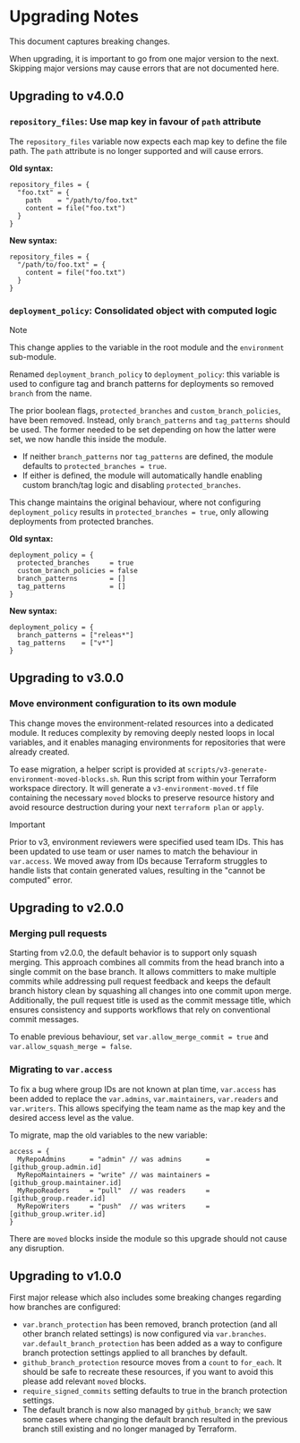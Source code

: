 # Upgrading Notes

This document captures breaking changes.

When upgrading, it is important to go from one major version to the next. Skipping major versions may cause errors that are not documented here.

## Upgrading to v4.0.0

### `repository_files`: Use map key in favour of `path` attribute

The `repository_files` variable now expects each map key to define the file path. The `path` attribute is no longer supported and will cause errors.

**Old syntax:**

```hcl
repository_files = {
  "foo.txt" = {
    path    = "/path/to/foo.txt"
    content = file("foo.txt")
  }
}
```

**New syntax:**

```hcl
repository_files = {
  "/path/to/foo.txt" = {
    content = file("foo.txt")
  }
}
```

### `deployment_policy`: Consolidated object with computed logic

> [!NOTE]
> This change applies to the variable in the root module and the `environment` sub-module.

Renamed `deployment_branch_policy` to `deployment_policy`: this variable is used to configure tag and branch patterns for deployments so removed `branch` from the name.

The prior boolean flags, `protected_branches` and `custom_branch_policies`, have been removed. Instead, only `branch_patterns` and `tag_patterns` should be used. The former needed to be set depending on how the latter were set, we now handle this inside the module.

- If neither `branch_patterns` nor `tag_patterns` are defined, the module defaults to `protected_branches = true`.
- If either is defined, the module will automatically handle enabling custom branch/tag logic and disabling `protected_branches`.

This change maintains the original behaviour, where not configuring `deployment_policy` results in `protected_branches = true`, only allowing deployments from protected branches.

**Old syntax:**

```hcl
deployment_policy = {
  protected_branches     = true
  custom_branch_policies = false
  branch_patterns        = []
  tag_patterns           = []
}
```

**New syntax:**

```hcl
deployment_policy = {
  branch_patterns = ["releas*"]
  tag_patterns    = ["v*"]
}
```

## Upgrading to v3.0.0

### Move environment configuration to its own module

This change moves the environment-related resources into a dedicated module. It reduces complexity by removing deeply nested loops in local variables, and it enables managing environments for repositories that were already created.

To ease migration, a helper script is provided at `scripts/v3-generate-environment-moved-blocks.sh`. Run this script from within your Terraform workspace directory. It will generate a `v3-environment-moved.tf` file containing the necessary `moved` blocks to preserve resource history and avoid resource destruction during your next `terraform plan` or `apply`.

> [!IMPORTANT]
> Prior to v3, environment reviewers were specified used team IDs. This has been updated to use team or user names to match the behaviour in `var.access`. We moved away from IDs because Terraform struggles to handle lists that contain generated values, resulting in the "cannot be computed" error.

## Upgrading to v2.0.0

### Merging pull requests

Starting from v2.0.0, the default behavior is to support only squash merging. This approach combines all commits from the head branch into a single commit on the base branch. It allows committers to make multiple commits while addressing pull request feedback and keeps the default branch history clean by squashing all changes into one commit upon merge. Additionally, the pull request title is used as the commit message title, which ensures consistency and supports workflows that rely on conventional commit messages.

To enable previous behaviour, set `var.allow_merge_commit = true` and `var.allow_squash_merge = false`.

### Migrating to `var.access`

To fix a bug where group IDs are not known at plan time, `var.access` has been added to replace the `var.admins`, `var.maintainers`, `var.readers` and `var.writers`. This allows specifying the team name as the map key and the desired access level as the value.

To migrate, map the old variables to the new variable:

```hcl
access = {
  MyRepoAdmins      = "admin" // was admins      = [github_group.admin.id]
  MyRepoMaintainers = "write" // was maintainers = [github_group.maintainer.id]
  MyRepoReaders     = "pull"  // was readers     = [github_group.reader.id]
  MyRepoWriters     = "push"  // was writers     = [github_group.writer.id]
}
```

There are `moved` blocks inside the module so this upgrade should not cause any disruption.

## Upgrading to v1.0.0

First major release which also includes some breaking changes regarding how branches are configured:

- `var.branch_protection` has been removed, branch protection (and all other branch related settings) is now configured via `var.branches`. `var.default_branch_protection` has been added as a way to configure branch protection settings applied to all branches by default.
- `github_branch_protection` resource moves from a `count` to `for_each`. It should be safe to recreate these resources, if you want to avoid this please add relevant `moved` blocks.
- `require_signed_commits` setting defaults to true in the branch protection settings.
- The default branch is now also managed by `github_branch`; we saw some cases where changing the default branch resulted in the previous branch still existing and no longer managed by Terraform.
